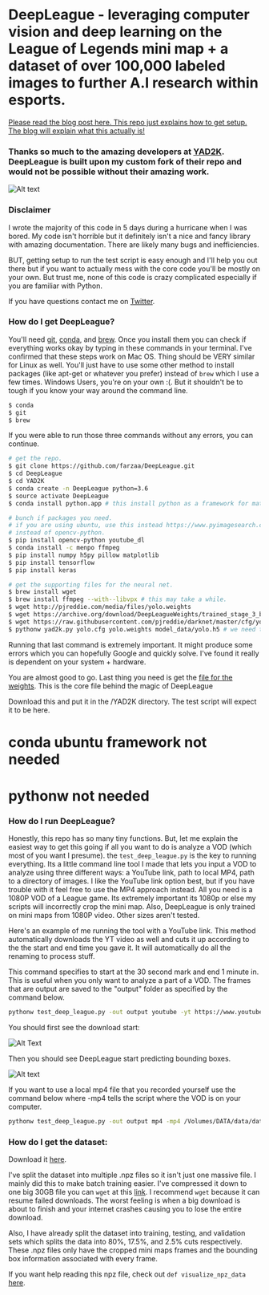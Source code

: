 # DeepLeague - leveraging computer vision and deep learning on the League of Legends mini map + a dataset of over 100,000 labeled images to further A.I research within esports.

[Please read the blog post here. This repo just explains how to get setup. The blog will explain what this actually is!](https://medium.com/p/d275fd17c4e0/)

### Thanks so much to the amazing developers at [YAD2K](https://github.com/allanzelener/YAD2K). DeepLeague is built upon my custom fork of their repo and would not be possible without their amazing work.

![Alt text](https://media.giphy.com/media/3ohc0PVVsgt578uBkA/giphy.gif)
### Disclaimer
I wrote the majority of this code in 5 days during a hurricane when I was bored. My code isn't horrible but it definitely isn't a nice and fancy library with amazing documentation. There are likely many bugs and inefficiencies.

BUT, getting setup to run the test script is easy enough and I'll help you out there but if you want to actually mess with the core code you'll be mostly on your own. But trust me, none of this code is crazy complicated especially if you are familiar with Python.

If you have questions contact me on [Twitter](https://twitter.com/FarzaTV).

### How do I get DeepLeague?

You'll need [git](https://git-scm.com/book/en/v2/Getting-Started-Installing-Git), [conda](https://conda.io/docs/user-guide/install/index.html), and [brew](https://brew.sh/). Once you install them you can check if everything works okay by typing in these commands in your terminal. I've confirmed that these steps work on Mac OS. Thing should be VERY similar for Linux as well. You'll just have to use some other method to install packages (like apt-get or whatever you prefer) instead of ```brew``` which I use a few times. Windows Users, you're on your own :(. But it shouldn't be to tough if you know your way around the command line.

```sh
$ conda
$ git
$ brew
```

If you were able to run those three commands without any errors, you can continue.
```sh
# get the repo.
$ git clone https://github.com/farzaa/DeepLeague.git
$ cd DeepLeague
$ cd YAD2K
$ conda create -n DeepLeague python=3.6
$ source activate DeepLeague
$ conda install python.app # this install python as a framework for mat plot lib.

# bunch if packages you need.
# if you are using ubuntu, use this instead https://www.pyimagesearch.com/2016/10/24/ubuntu-16-04-how-to-install-opencv/
# instead of opencv-python.
$ pip install opencv-python youtube_dl
$ conda install -c menpo ffmpeg
$ pip install numpy h5py pillow matplotlib
$ pip install tensorflow
$ pip install keras

# get the supporting files for the neural net.
$ brew install wget
$ brew install ffmpeg --with--libvpx # this may take a while.
$ wget http://pjreddie.com/media/files/yolo.weights
$ wget https://archive.org/download/DeepLeagueWeights/trained_stage_3_best.h5
$ wget https://raw.githubusercontent.com/pjreddie/darknet/master/cfg/yolo.cfg
$ pythonw yad2k.py yolo.cfg yolo.weights model_data/yolo.h5 # we need to use pythonw when calling DeepLeague!
```
Running that last command is extremely important. It might produce some errors which you can hopefully Google and quickly solve. I've found it really is dependent on your system + hardware.

You are almost good to go. Last thing you need is get the [file for the weights](https://drive.google.com/open?id=1-r_4Ex3OC-MTcTwNE7xJkdpiSz_3rb8A). This is the core file behind the magic of DeepLeague

Download this and put it in the /YAD2K directory. The test script will expect it to be here.
# conda ubuntu framework not needed
# pythonw not needed

### How do I run DeepLeague?
Honestly, this repo has so many tiny functions. But, let me explain the easiest way to get this going if all you want to do is analyze a VOD (which most of you want I presume). the ```test_deep_league.py``` is the key to running everything. Its a little command line tool I made that lets you input a VOD to analyze using three different ways: a YouTube link, path to local MP4, path to a directory of images. I like the YouTube link option best, but if you have trouble with it feel free to use the MP4 approach instead. All you need is a 1080P VOD of a League game. Its extremely important its 1080p or else my scripts will incorrectly crop the mini map. Also, DeepLeague is only trained on mini maps from 1080P video. Other sizes aren't tested.

Here's an example of me running the tool with a YouTube link. This method automatically downloads the YT video as well and cuts it up according to the the start and end time you gave it. It will automatically do all the renaming to process stuff.

This command specifies to start at the 30 second mark and end 1 minute in. This is useful when you only want to analyze a part of a VOD. The frames that are output are saved to the "output" folder as specified by the command below.

```sh
pythonw test_deep_league.py -out output youtube -yt https://www.youtube.com/watch?v=vPwZW1FvtWA -yt_path /output -start 0:00:30 -end 0:01:00
```

You should first see the download start:

![Alt Text](https://media.giphy.com/media/l49JQHcc04ZyYX3t6/giphy.gif)

Then you should see DeepLeague start predicting bounding boxes.

![Alt text](https://media.giphy.com/media/3oFzlYZnMiO1wSsc0g/giphy.gif)

If you want to use a local mp4 file that you recorded yourself use the command below where -mp4 tells the script where the VOD is on your computer.

```sh
pythonw test_deep_league.py -out output mp4 -mp4 /Volumes/DATA/data/data/C9_CLG_G_2_MARCH_12_2017/vod.mp4
```

### How do I get the dataset:
Download it [here](https://archive.org/details/DeepLeague100K).

I've split the dataset into multiple .npz files so it isn't just one massive file. I mainly did this to make batch training easier. I've compressed it down to one big 30GB file you can ```wget``` at this [link](https://archive.org/compress/DeepLeague100K). I recommend ```wget``` because it can resume failed downloads. The worst feeling is when a big download is about to finish and your internet crashes causing you to lose the entire download.

Also, I have already split the dataset into training, testing, and validation sets which splits the data into 80%, 17.5%, and 2.5% cuts respectively. These .npz files only have the cropped mini maps frames and the bounding box information associated with every frame.

If you want help reading this npz file, check out ```def visualize_npz_data``` [here](https://github.com/farzaa/DeepLeague/blob/master/vis_data.py).
